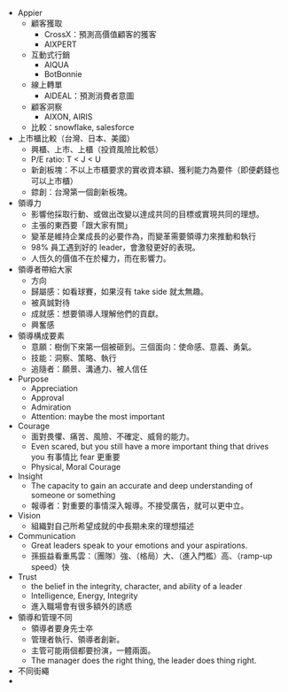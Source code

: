 * Appier
	* 顧客獲取
		* CrossX：預測高價值顧客的獲客
		* AIXPERT
	* 互動式行銷
		* AIQUA
		* BotBonnie
	* 線上轉單
		* AIDEAL：預測消費者意圖
	* 顧客洞察
		* AIXON, AIRIS
	* 比較：snowflake, salesforce
* 上市櫃比較（台灣、日本、美國）
	* 興櫃、上市、上櫃（投資風險比較低）
	* P/E ratio: T < J < U
	* 新創板塊：不以上市櫃要求的實收資本額、獲利能力為要件（即便虧錢也可以上市櫃）
	* 錼創：台灣第一個創新板塊。
* 領導力
	* 影響他採取行動、或做出改變以達成共同的目標或實現共同的理想。
	* 主張的東西要「跟大家有關」
	* 變革是維持企業成長的必要作為，而變革需要領導力來推動和執行
	* 98% 員工遇到好的 leader，會激發更好的表現。
	* 人恆久的價值不在於權力，而在影響力。
* 領導者帶給大家
	* 方向
	* 歸屬感：如看球賽，如果沒有 take side 就太無趣。
	* 被真誠對待
	* 成就感：想要領導人理解他們的貢獻。
	* 興奮感
* 領導構成要素
	* 意願：樹倒下來第一個被砸到。三個面向：使命感、意義、勇氣。
	* 技能：洞察、策略、執行
	* 追隨者：願景、溝通力、被人信任
* Purpose
	* Appreciation
	* Approval
	* Admiration
	* Attention: maybe the most important
* Courage
	* 面對畏懼、痛苦、風險、不確定、威脅的能力。
	* Even scared, but you still have a more important thing that drives you 有事情比 fear 更重要
	* Physical, Moral Courage
* Insight
	* The capacity to gain an accurate and deep understanding of someone or something
	* 報導者：對重要的事情深入報導。不接受廣告，就可以更中立。
* Vision
	* 組織對自己所希望成就的中長期未來的理想描述
* Communication
	* Great leaders speak to your emotions and your aspirations.
	* 孫振益看重馬雲：（團隊）強、（格局）大、（進入門檻）高、（ramp-up speed）快
* Trust
	* the belief in the integrity, character, and ability of a leader
	* Intelligence, Energy, Integrity
	* 進入職場會有很多額外的誘惑
* 領導和管理不同
	* 領導者要身先士卒
	* 管理者執行、領導者創新。
	* 主管可能兩個都要扮演，一體兩面。
	* The manager does the right thing, the leader does thing right.
* 不同街繩
* 